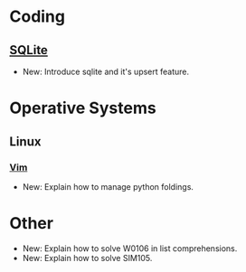 # Coding

## [SQLite](sqlite.md)

* New: Introduce sqlite and it's upsert feature.

# Operative Systems

## Linux

### [Vim](vim.md)

* New: Explain how to manage python foldings.

# Other

* New: Explain how to solve W0106 in list comprehensions.
* New: Explain how to solve SIM105.